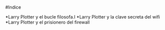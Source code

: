 #Indice

*Larry Plotter y el bucle filosofa.l
*Larry Plotter y la clave secreta del wifi
*Larry Plotter y el prisionero del firewall 

